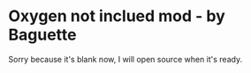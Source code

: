 # Oxygen not inclued mod - by Baguette
Sorry because it's blank now, I will open source when it's ready.